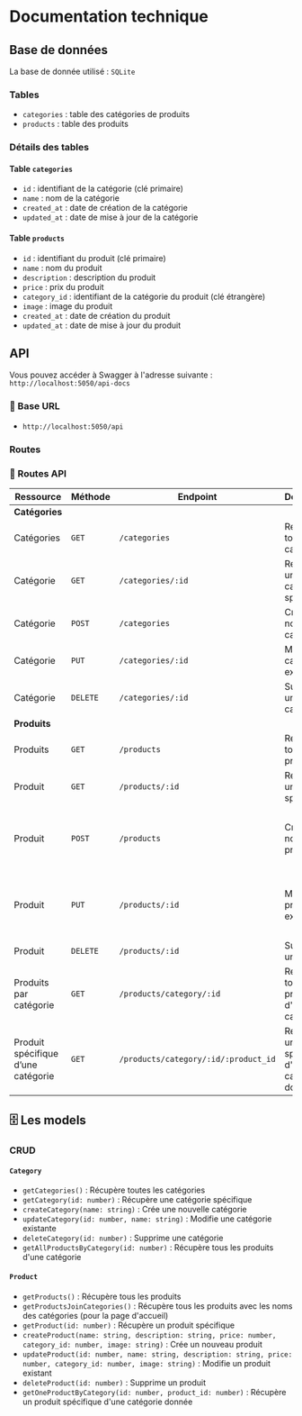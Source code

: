 # Documentation technique

## Base de données

La base de donnée utilisé : `SQLite`

### Tables

-   `categories` : table des catégories de produits
-   `products` : table des produits

### Détails des tables

#### Table `categories`

-   `id` : identifiant de la catégorie (clé primaire)
-   `name` : nom de la catégorie
-   `created_at` : date de création de la catégorie
-   `updated_at` : date de mise à jour de la catégorie

#### Table `products`

-   `id` : identifiant du produit (clé primaire)
-   `name` : nom du produit
-   `description` : description du produit
-   `price` : prix du produit
-   `category_id` : identifiant de la catégorie du produit (clé étrangère)
-   `image` : image du produit
-   `created_at` : date de création du produit
-   `updated_at` : date de mise à jour du produit

## API

Vous pouvez accéder à Swagger à l'adresse suivante : `http://localhost:5050/api-docs`

### 🔗 Base URL

-   `http://localhost:5050/api`

### Routes

### 📌 Routes API

| Ressource                          | Méthode  | Endpoint                             | Description                                           | Payload (JSON)                                                                                                                                                                                              |
| ---------------------------------- | -------- | ------------------------------------ | ----------------------------------------------------- | ----------------------------------------------------------------------------------------------------------------------------------------------------------------------------------------------------------- |
| **Catégories**                     |          |                                      |                                                       |                                                                                                                                                                                                             |
| Catégories                         | `GET`    | `/categories`                        | Récupère toutes les catégories                        | -                                                                                                                                                                                                           |
| Catégorie                          | `GET`    | `/categories/:id`                    | Récupère une catégorie spécifique                     | -                                                                                                                                                                                                           |
| Catégorie                          | `POST`   | `/categories`                        | Crée une nouvelle catégorie                           | `{ "name": "Appâts" }`                                                                                                                                                                                      |
| Catégorie                          | `PUT`    | `/categories/:id`                    | Modifie une catégorie existante                       | `{ "name": "Matériel de pêche" }`                                                                                                                                                                           |
| Catégorie                          | `DELETE` | `/categories/:id`                    | Supprime une catégorie                                | -                                                                                                                                                                                                           |
| **Produits**                       |          |                                      |                                                       |                                                                                                                                                                                                             |
| Produits                           | `GET`    | `/products`                          | Récupère tous les produits                            | -                                                                                                                                                                                                           |
| Produit                            | `GET`    | `/products/:id`                      | Récupère un produit spécifique                        | -                                                                                                                                                                                                           |
| Produit                            | `POST`   | `/products`                          | Crée un nouveau produit                               | `{ "name": "Leurre Rapala", "description": "Leurre flottant idéal pour les carnassiers.", "price": 12.99, "category_id": 1, "image": "https://exemple.com/images/leurre-rapala.jpg" }`                      |
| Produit                            | `PUT`    | `/products/:id`                      | Modifie un produit existant                           | `{ "name": "Leurre Rapala XXL", "description": "Version plus grande pour attraper de plus gros poissons.", "price": 19.99, "category_id": 1, "image": "https://exemple.com/images/leurre-rapala-xxl.jpg" }` |
| Produit                            | `DELETE` | `/products/:id`                      | Supprime un produit                                   | -                                                                                                                                                                                                           |
| Produits par catégorie             | `GET`    | `/products/category/:id`             | Récupère tous les produits d'une catégorie            | -                                                                                                                                                                                                           |
| Produit spécifique d’une catégorie | `GET`    | `/products/category/:id/:product_id` | Récupère un produit spécifique d'une catégorie donnée | -                                                                                                                                                                                                           |

## 🗄️ Les models

### CRUD

#### `Category`

-   `getCategories()` : Récupère toutes les catégories
-   `getCategory(id: number)` : Récupère une catégorie spécifique
-   `createCategory(name: string)` : Crée une nouvelle catégorie
-   `updateCategory(id: number, name: string)` : Modifie une catégorie existante
-   `deleteCategory(id: number)` : Supprime une catégorie
-   `getAllProductsByCategory(id: number)` : Récupère tous les produits d'une catégorie

#### `Product`

-   `getProducts()` : Récupère tous les produits
-   `getProductsJoinCategories()` : Récupère tous les produits avec les noms des catégories (pour la page d'accueil)
-   `getProduct(id: number)` : Récupère un produit spécifique
-   `createProduct(name: string, description: string, price: number, category_id: number, image: string)` : Crée un nouveau produit
-   `updateProduct(id: number, name: string, description: string, price: number, category_id: number, image: string)` : Modifie un produit existant
-   `deleteProduct(id: number)` : Supprime un produit
-   `getOneProductByCategory(id: number, product_id: number)` : Récupère un produit spécifique d'une catégorie donnée
